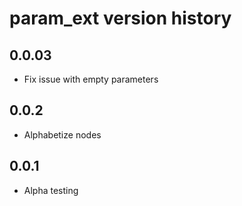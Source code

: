 # param_ext version history

## 0.0.03

- Fix issue with empty parameters

## 0.0.2

- Alphabetize nodes

## 0.0.1

- Alpha testing
